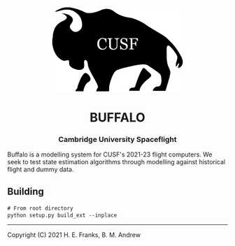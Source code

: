 <p align="center">
	<img width="300px" src="res/buffalo.png">
	<h1 align="center">BUFFALO</h1>
	<h3 align="center">Cambridge University Spaceflight</h3>
</p>

Buffalo is a modelling system for CUSF's 2021-23 flight computers. We seek to
test state estimation algorithms through modelling against historical flight
and dummy data.

## Building

```
# From root directory
python setup.py build_ext --inplace
```

---
Copyright (C) 2021 H. E. Franks, B. M. Andrew

